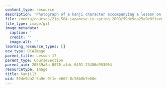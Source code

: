 ```yaml
---
content_type: resource
description: 'Photograph of a kanji character accompanying a lesson on Japanese. '
file: /media/courses/21g-504-japanese-iv-spring-2009/59de9da25a9e9f1ee6620c58b0b7e60e_Kanji13.gif
file_type: image/gif
image_metadata:
  caption: ''
  credit: ''
  image-alt: ''
learning_resource_types: []
ocw_type: OCWImage
parent_title: Lesson 17
parent_type: CourseSection
parent_uid: 20539a8a-0070-a3dc-0491-23486d993904
resourcetype: Image
title: Kanji13
uid: 59de9da2-5a9e-9f1e-e662-0c58b0b7e60e
---
```


